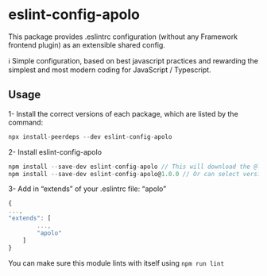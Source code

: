 # eslint-config-apolo

This package provides .eslintrc configuration (without any Framework frontend plugin) as an extensible shared config.

<aside>
ℹ️ Simple configuration, based on best javascript practices and rewarding the simplest and most modern coding for JavaScript / Typescript.
</aside>

## Usage

1- Install the correct versions of each package, which are listed by the command:

```jsx
npx install-peerdeps --dev eslint-config-apolo
```

2- Install eslint-config-apolo

```jsx
npm install --save-dev eslint-config-apolo // This will download the @latest version
npm install --save-dev eslint-config-apolo@1.0.0 // Or can select version
```

3- Add in “extends” of your .eslintrc file: “apolo”

```jsx
{
...,
"extends": [
		...,
		"apolo"
	]
}
```

You can make sure this module lints with itself using `npm run lint`